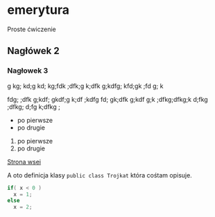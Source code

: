 # emerytura
Proste ćwiczenie

## Nagłówek 2

### Nagłowek 3

g kg; kd;g kd; kg;fdk ;dfk;g k;dfk g;kdfg; kfd;gk ;fd g; k

fdg; ;dfk g;kdf; gkdf;g k;df ;kdfg
fd; gk;dfk g;kdf g;k
;dfkg;dfkg;k d;fkg ;dfkg; d;fg k;dfkg ;

* po pierwsze
* po drugie

1. po pierwsze
2. po drugie

[Strona wsei](http://wsei.edu.pl)

A oto definicja klasy `public class Trojkat` która cośtam opisuje.

```csharp
if( x < 0 )
  x = 1;
else
  x = 2;
```


